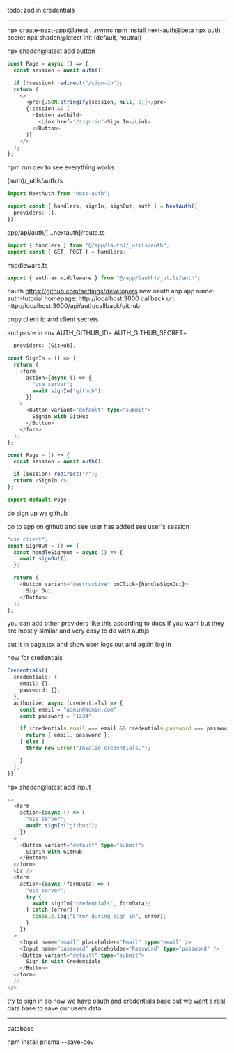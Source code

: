 todo: zod in credentials

---

npx create-next-app@latest .
.nvmrc
npm install next-auth@beta
npx auth secret
npx shadcn@latest init (default, neutral)

npx shadcn@latest add button

```typescript page.tsx
const Page = async () => {
  const session = await auth();

  if (!session) redirect("/sign-in");
  return (
    <>
      <pre>{JSON.stringify(session, null, 2)}</pre>
      {!session && (
        <Button asChild>
          <Link href="/sign-in">Sign In</Link>
        </Button>
      )}
    </>
  );
};
```

npm run dev to see everything works

(auth)/\_utils/auth.ts

```typescript
import NextAuth from "next-auth";

export const { handlers, signIn, signOut, auth } = NextAuth({
  providers: [],
});
```

app/api/auth/[...nextauth]/route.ts

```typescript
import { handlers } from "@/app/(auth)/_utils/auth";
export const { GET, POST } = handlers;
```

middleware.ts

```typescript
export { auth as middleware } from "@/app/(auth)/_utils/auth";
```

oauth
https://github.com/settings/developers
new oauth app
app name: auth-tutorial
homepage: http://localhost:3000
callback url: http://localhost:3000/api/auth/callback/github

copy client id and client secrets

and paste in env
AUTH_GITHUB_ID=
AUTH_GITHUB_SECRET=

```typescript
  providers: [GitHub],
```

```typescript (auth)/sign-in/_components/sign-in.tsx
const SignIn = () => {
  return (
    <form
      action={async () => {
        "use server";
        await signIn("github");
      }}
    >
      <Button variant="default" type="submit">
        Signin with GitHub
      </Button>
    </form>
  );
};
```

```typescript app/(auth)/sign-in/page.tsx
const Page = () => {
  const session = await auth();

  if (session) redirect("/");
  return <SignIn />;
};

export default Page;
```

do sign up we github

go to app on github and see user has added
see user's session

```typescript (auth)/_components/sign-out
"use client";
const SignOut = () => {
  const handleSignOut = async () => {
    await signOut();
  };

  return (
    <Button variant="destructive" onClick={handleSignOut}>
      Sign Out
    </Button>
  );
};
```

you can add other providers like this according to docs if you want but they are mostly similar and very easy to do with authjs

put it in page.tsx and show user logs out and again log in

now for credentials

```typescript
Credentials({
  credentials: {
    email: {},
    password: {},
  },
  authorize: async (credentials) => {
    const email = "admin@admin.com";
    const password = "1234";

    if (credentials.email === email && credentials.password === password) {
      return { email, password };
    } else {
      throw new Error("Invalid credentials.");

    }
  },
}),
```

npx shadcn@latest add input

```typescript
<>
  <form
    action={async () => {
      "use server";
      await signIn("github");
    }}
  >
    <Button variant="default" type="submit">
      Signin with GitHub
    </Button>
  </form>
  <br />
  <form
    action={async (formData) => {
      "use server";
      try {
        await signIn("credentials", formData);
      } catch (error) {
        console.log("Error during sign in", error);
      }
    }}
  >
    <Input name="email" placeholder="Email" type="email" />
    <Input name="password" placeholder="Password" type="password" />
    <Button variant="default" type="submit">
      Sign in with Credentials
    </Button>
  </form>
  //
</>
```

try to sign in
so now we have oauth and credentials base
but we want a real data base to save our users data

---

database

npm install prisma --save-dev
